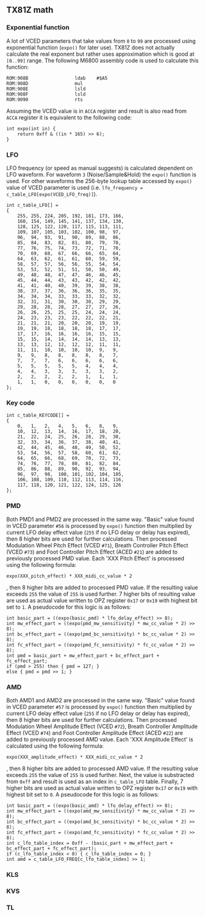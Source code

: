 ## TX81Z math

### Exponential function

A lot of VCED parameters that take values from `0` to `99` are processed using exponential function (`expo()` for later use). TX81Z does not actually calculate the real exponent but rather uses approximation which is good at `[0..99]` range. The following M6800 assembly code is used to calculate this function:

```
ROM:908B                 ldab    #$A5
ROM:908D                 mul
ROM:908E                 lsld
ROM:908F                 lsld
ROM:9090                 rts
```
Assuming the VCED value is in `ACCA` register and result is also read from `ACCA` register it is equivalent to the following code:

```
int expo(int in) {
    return 0xff & ((in * 165) >> 6);
}
```

### LFO

LFO frequency (or speed as manual suggests) is calculated dependent on LFO waveform. For waveform `3` (Noise/Sample&Hold) the `expo()` function is used. For other waveforms the 256-byte lookup table accessed by `expo()` value of VCED parameter is used (i.e. `lfo_frequency = c_table_LFO[expo(VCED_LFO_freq)]`). 

```
int c_table_LFO[] =
{
	255, 255, 224, 205, 192, 181, 173, 166, 
	160, 154, 149, 145, 141, 137, 134, 130, 
	128, 125, 122, 120, 117, 115, 113, 111, 
	109, 107, 105, 103, 102, 100, 98,  97,  
	96,  94,  93,  91,  90,  89,  88,  86,  
	85,  84,  83,  82,  81,  80,  79,  78,  
	77,  76,  75,  74,  73,  72,  71,  70,  
	70,  69,  68,  67,  66,  66,  65,  64,  
	64,  63,  62,  61,  61,  60,  59,  59,  
	58,  57,  57,  56,  56,  55,  54,  54,  
	53,  53,  52,  51,  51,  50,  50,  49,  
	49,  48,  48,  47,  47,  46,  46,  45,  
	45,  44,  44,  43,  43,  42,  42,  42,  
	41,  41,  40,  40,  39,  39,  38,  38,  
	38,  37,  37,  36,  36,  36,  35,  35,  
	34,  34,  34,  33,  33,  33,  32,  32,  
	32,  31,  31,  30,  30,  30,  29,  29,  
	29,  28,  28,  28,  27,  27,  27,  26,  
	26,  26,  25,  25,  25,  24,  24,  24,  
	24,  23,  23,  23,  22,  22,  22,  21,  
	21,  21,  21,  20,  20,  20,  19,  19,  
	19,  19,  18,  18,  18,  18,  17,  17,  
	17,  17,  16,  16,  16,  16,  15,  15,  
	15,  15,  14,  14,  14,  14,  13,  13,  
	13,  13,  12,  12,  12,  12,  11,  11,  
	11,  11,  10,  10,  10,  10,  9,   9,   
	9,   9,   8,   8,   8,   8,   8,   7,   
	7,   7,   7,   6,   6,   6,   6,   6,   
	5,   5,   5,   5,   5,   4,   4,   4,   
	4,   4,   3,   3,   3,   3,   3,   2,   
	2,   2,   2,   2,   2,   1,   1,   1,   
	1,   1,   0,   0,   0,   0,   0,   0
};
```

### Key code
```
int c_table_KEYCODE[] =
{
	0,   1,   2,   4,   5,   6,   8,   9,   
	10,  12,  13,  14,  16,  17,  18,  20,  
	21,  22,  24,  25,  26,  28,  29,  30,  
	32,  33,  34,  36,  37,  38,  40,  41,  
	42,  44,  45,  46,  48,  49,  50,  52,  
	53,  54,  56,  57,  58,  60,  61,  62,  
	64,  65,  66,  68,  69,  70,  72,  73,  
	74,  76,  77,  78,  80,  81,  82,  84,  
	85,  86,  88,  89,  90,  92,  93,  94,  
	96,  97,  98,  100, 101, 102, 104, 105, 
	106, 108, 109, 110, 112, 113, 114, 116, 
	117, 118, 120, 121, 122, 124, 125, 126
};
```				
### PMD
Both PMD1 and PMD2 are processed in the same way. "Basic" value found in VCED parameter `#56` is processed by `expo()` function then multiplied by current LFO delay effect value (`255` if no LFO delay or delay has expired), then 8 higher bits are used for further calculations. Then processed Modulation Wheel Pitch Effect (VCED `#71`), Breath Controller Pitch Effect (VCED `#73`) and Foot Controller Pitch Effect (ACED `#21`) are added to previously processed PMD value. Each 'XXX Pitch Effect' is processed using the following formula:
```
expo(XXX_pitch_effect) * XXX_midi_cc_value * 2
```
, then 8 higher bits are added to processed PMD value. If the resulting value exceeds `255` the value of `255` is used further. 7 higher bits of resulting value are used as actual value written to OPZ register `0x17` or `0x19` with highest bit set to `1`. A pseudocode for this logic is as follows:
```
int basic_part = ((expo(basic_pmd) * lfo_delay_effect) >> 8);
int mw_effect_part = ((expo(pmd_mw_sensitivity) * mw_cc_value * 2) >> 8);
int bc_effect_part = ((expo(pmd_bc_sensitivity) * bc_cc_value * 2) >> 8);
int fc_effect_part = ((expo(pmd_fc_sensitivity) * fc_cc_value * 2) >> 8);
int pmd = basic_part + mw_effect_part + bc_effect_part + fc_effect_part;
if (pmd > 255) then { pmd = 127; }
else { pmd = pmd >> 1; }
```
### AMD
Both AMD1 and AMD2 are processed in the same way. "Basic" value found in VCED parameter `#57` is processed by `expo()` function then multiplied by current LFO delay effect value (`255` if no LFO delay or delay has expired), then 8 higher bits are used for further calculations. Then processed Modulation Wheel Amplitude Effect (VCED `#72`), Breath Controller Amplitude Effect (VCED `#74`) and Foot Controller Amplitude Effect (ACED `#22`) are added to previously processed AMD value. Each 'XXX Amplitude Effect' is calculated using the following formula:
```
expo(XXX_amplitude_effect) * XXX_midi_cc_value * 2
```
, then 8 higher bits are added to processed AMD value. If the resulting value exceeds `255` the value of `255` is used further. Next, the value is substracted from `0xff` and result is used as an index in `c_table_LFO` table. Finally, 7 higher bits are used as actual value written to OPZ register `0x17` or `0x19` with highest bit set to `0`. A pseudocode for this logic is as follows:
```
int basic_part = ((expo(basic_amd) * lfo_delay_effect) >> 8);
int mw_effect_part = ((expo(amd_mw_sensitivity) * mw_cc_value * 2) >> 8);
int bc_effect_part = ((expo(amd_bc_sensitivity) * bc_cc_value * 2) >> 8);
int fc_effect_part = ((expo(amd_fc_sensitivity) * fc_cc_value * 2) >> 8);
int c_lfo_table_index = 0xff - (basic_part + mw_effect_part + bc_effect_part + fc_effect_part);
if (c_lfo_table_index < 0) { c_lfo_table_index = 0; }		
int amd = c_table_LFO_FREQ[c_lfo_table_index] >> 1;
```
### KLS

### KVS

### TL
